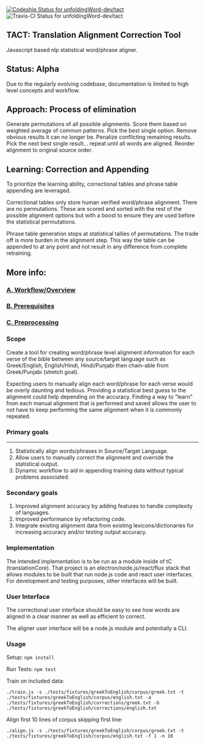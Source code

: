 [ ![Codeship Status for unfoldingWord-dev/tact](https://app.codeship.com/projects/d2282ce0-8d68-0134-e553-0a1d76d80454/status?branch=master)](https://app.codeship.com/projects/184977)
![Travis-CI Status for unfoldingWord-dev/tact](https://travis-ci.org/unfoldingWord-dev/tact.svg?branch=master)

## TACT: Translation Alignment Correction Tool
Javascript based nlp statistical word/phrase aligner.

## Status: Alpha
Due to the regularly evolving codebase, documentation is limited to high level concepts and workflow.

## Approach: Process of elimination
Generate permutations of all possible alignments. Score them based on weighted average of common patterns. Pick the best single option. Remove obvious results it can no longer be. Penalize conflicting remaining results. Pick the next best single result... repeat until all words are aligned. Reorder alignment to original source order.

## Learning: Correction and Appending
To prioritize the learning ability, correctional tables and phrase table appending are leveraged.

Correctional tables only store human verified word/phrase alignment. There are no permutations. These are scored and sorted with the rest of the possible alignment options but with a boost to ensure they are used before the statistical permutations.

Phrase table generation stops at statistical tallies of permutations. The trade off is more burden in the alignment step. This way the table can be appended to at any point and not result in any difference from complete retraining.

## More info:
### [A. Workflow/Overview](https://github.com/unfoldingWord-dev/tact/wiki/A.-Workflow-Overview)
### [B. Prerequisites](https://github.com/unfoldingWord-dev/tact/wiki/B.-Prerequisites)
### [C. Preprocessing](https://github.com/unfoldingWord-dev/tact/wiki/C.-Preprocessing-data)


### Scope
Create a tool for creating word/phrase level alignment information for each verse of the bible between any source/target language such as Greek/English, English/Hindi, Hindi/Punjabi then chain-able from Greek/Punjabi (stretch goal).

Expecting users to manually align each word/phrase for each verse would be overly daunting and tedious. Providing a statistical best guess to the alignment could help depending on the accuracy. Finding a way to "learn" from each manual alignment that is performed and saved allows the user to not have to keep performing the same alignment when it is commonly repeated.

### Primary goals
---
1. Statistically align words/phrases in Source/Target Language.
1. Allow users to manually correct the alignment and override the statistical output.
1. Dynamic workflow to aid in appending training data without typical problems associated.

### Secondary goals
1. Improved alignment accuracy by adding features to handle complexity of languages.
2. Improved performance by refactoring code.
3. Integrate existing alignment data from existing lexicons/dictionaries for increasing accuracy and/or testing output accuracy.

### Implementation
The intended implementation is to be run as a module inside of tC (translationCore). That project is an electron/node.js/react/flux stack that allows modules to be built that run node.js code and react user interfaces. For development and testing purposes, other interfaces will be built.

### User Interface
The correctional user interface should be easy to see how words are aligned in a clear manner as well as efficient to correct.

The aligner user interface will be a node.js module and potentially a CLI.

### Usage
Setup: `npm install`

Run Tests: `npm test`

Train on included data:

`./train.js -s ./tests/fixtures/greekToEnglish/corpus/greek.txt -t ./tests/fixtures/greekToEnglish/corpus/english.txt -a ./tests/fixtures/greekToEnglish/corrections/greek.txt -b ./tests/fixtures/greekToEnglish/corrections/english.txt`

Align first 10 lines of corpus skipping first line:

`./align.js -s ./tests/fixtures/greekToEnglish/corpus/greek.txt -t ./tests/fixtures/greekToEnglish/corpus/english.txt -f 1 -n 10`

